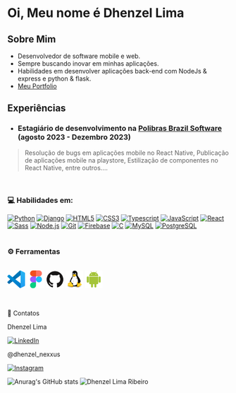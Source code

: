 # Oi, Meu nome é Dhenzel Lima

## Sobre Mim

* Desenvolvedor de software mobile e web.
* Sempre buscando inovar em minhas aplicações.
* Habilidades em desenvolver aplicações back-end com NodeJs & express e python & flask.
* [Meu Portfolio](https://dhenzelportfolio.vercel.app/)


## Experiências

* ### Estagiário de desenvolvimento na [Polibras Brazil Software](https://polibrassoftware.com.br/) (agosto 2023 - Dezembro 2023)
> Resolução de bugs em aplicações mobile no React Native, Publicação de aplicações mobile na playstore, Estilização de componentes no React Native, entre outros....

<br>

### 💻 Habilidades em:

<div style="display: inline_block">
  <a href="https://www.python.org/" title="Python"><img src="https://github.com/get-icon/geticon/raw/master/icons/python.svg" alt="Python" width="40px" height="40px"></a>
  <a href="https://www.djangoproject.com/" title="Django"><img src="https://github.com/get-icon/geticon/raw/master/icons/django.svg" alt="Django" width="40px" height="40px"></a>
  <a href="https://www.w3.org/TR/html5/" title="HML5"><img src="https://github.com/get-icon/geticon/raw/master/icons/html-5.svg" alt="HTML5" width="50px" height="50px"></a>
  <a href="https://www.w3.org/TR/CSS/" title="CSS3"><img src="https://github.com/get-icon/geticon/raw/master/icons/css-3.svg" alt="CSS3" width="50px" height="50px"></a>
  <a href="https://www.typescriptlang.org/" title="Typescript"><img src="https://github.com/get-icon/geticon/raw/master/icons/typescript-icon.svg" alt="Typescript" width="40px" height="40px"></a>
  <a href="https://developer.mozilla.org/en-US/docs/Web/JavaScript" title="JavaScript"><img src="https://github.com/get-icon/geticon/raw/master/icons/javascript.svg" alt="JavaScript" width="40px" height="40px"></a>
  <a href="https://reactjs.org/" title="React"><img src="https://github.com/get-icon/geticon/raw/master/icons/react.svg" alt="React" width="40px" height="40px"></a>
  <a href="https://sass-lang.com/" title="Sass"><img src="https://github.com/get-icon/geticon/raw/master/icons/sass.svg" alt="Sass" width="40px" height="40px"></a>
  <a href="https://nodejs.org/" title="Node.js"><img src="https://github.com/get-icon/geticon/raw/master/icons/nodejs-icon.svg" alt="Node.js" width="40px" height="40px"></a>
  <a href="https://git-scm.com/" title="Git"><img src="https://github.com/get-icon/geticon/raw/master/icons/git-icon.svg" alt="Git" width="40px" height="40px"></a>
  <a href="https://www.firebase.com/" title="Firebase"><img src="https://github.com/get-icon/geticon/raw/master/icons/firebase.svg" alt="Firebase" width="40px" height="40px"></a>
  <a href="https://en.wikipedia.org/wiki/C_(programming_language)" title="C"><img src="https://github.com/get-icon/geticon/raw/master/icons/c.svg" alt="C" width="40px" height="40px"></a>
  <a href="https://dev.mysql.com/" title="MySQL"><img src="https://github.com/get-icon/geticon/raw/master/icons/mysql.svg" alt="MySQL" width="40px" height="40px"></a>
  <a href="https://www.postgresql.org/" title="PostgreSQL"><img src="https://github.com/get-icon/geticon/raw/master/icons/postgresql.svg" alt="PostgreSQL" width="40px" height="40px"></a>

</div>
<br>

### ⚙️ Ferramentas

<div style="display: inline_block"><br>
 <img align="center" height="40" width="40" src="https://raw.githubusercontent.com/devicons/devicon/master/icons/vscode/vscode-original.svg">
 <img align="center" height="40" width="40" src="https://raw.githubusercontent.com/devicons/devicon/master/icons/figma/figma-original.svg">
 <img align="center" height="40" width="40" src="https://raw.githubusercontent.com/devicons/devicon/master/icons/github/github-original.svg">
 <img align="center" height="40" width="40" src="https://raw.githubusercontent.com/devicons/devicon/master/icons/linux/linux-original.svg">
 <img align="center" height="40" width="40" src="https://raw.githubusercontent.com/devicons/devicon/master/icons/android/android-original.svg">
</div>

<br>
<br>

💬 Contatos 

<div>Dhenzel Lima</div>

<a href="https://www.linkedin.com/in/dhenzel-lima-00aa39251/">![LinkedIn](https://img.shields.io/badge/linkedin-%230077B5.svg?style=for-the-badge&logo=linkedin&logoColor=white)</a>
<div>@dhenzel_nexxus</div>

<a href="https://www.instagram.com/dhenzel_nexxus/">![Instagram](https://img.shields.io/badge/Instagram-%23E4405F.svg?style=for-the-badge&logo=Instagram&logoColor=white)</a>



![Anurag's GitHub stats](https://github-readme-stats.vercel.app/api?username=dhenzelnexxus&show_icons=true&theme=transparent)
![Dhenzel Lima Ribeiro](https://github-readme-stats.vercel.app/api/top-langs/?username=DhenzelNexxus&layout=compact&langs_count=8&theme=tokyonight)
